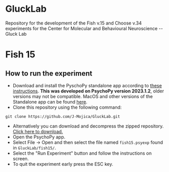 # GluckLab

Repository for the development of the Fish v.15 and Choose v.34 experiments for the Center for Molecular and Behavioural Neuroscience -- Gluck Lab

# Fish 15

## How to run the experiment

- Download and install the PyschoPy standalone app according to [these instructions][PsychoPyDownloadInstructions]. **This was developed on PsychoPy version 2023.1.2**, older versions may not be compatible. MacOS and other versions of the Standalone app can be found [here][PsychoPyReleases].
- Clone this repository using the following command:

```text
git clone https://github.com/J-Mojica/GluckLab.git
```

- Alternatively you can download and decompress the zipped repository. [Click here to download.][GluckLabZippedRepo]
- Open the PsychoPy app.
- Select File -> Open and then select the file named `fish15.psyexp` found in `GluckLab/fish15/`.
- Select the "Run Experiment" button and follow the instructions on screen.
- To quit the experiment early press the ESC key.

[PsychoPyDownloadInstructions]: https://www.psychopy.org/download.html
[PsychoPyReleases]: https://github.com/psychopy/psychopy/releases
[GluckLabZippedRepo]: https://github.com/J-Mojica/GluckLab/archive/refs/heads/main.zip